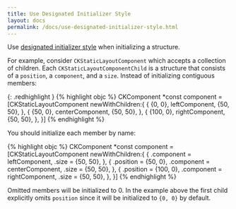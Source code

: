 ```yaml
---
title: Use Designated Initializer Style
layout: docs
permalink: /docs/use-designated-initializer-style.html
---
```

Use [designated initializer style][0] when initializing a structure.

For example, consider `CKStaticLayoutComponent` which accepts a collection of children. Each `CKStaticLayoutComponentChild` is a structure that consists of a `position`, a `component`, and a `size`. Instead of initializing contiguous members:

{: .redhighlight }
{% highlight objc %}
CKComponent *const component =
[CKStaticLayoutComponent
 newWithChildren:{
   {
     {0, 0},
     leftComponent,
     {50, 50},
   },
   {
     {50, 0},
     centerComponent,
     {50, 50},
   },
   {
     {100, 0},
     rightComponent,
     {50, 50},
   },
 }]
{% endhighlight %}

You should initialize each member by name:

{% highlight objc %}
CKComponent *const component =
[CKStaticLayoutComponent
 newWithChildren:{
   {
     .component = leftComponent,
     .size = {50, 50},
   },
   {
     .position = {50, 0},
     .component = centerComponent,
     .size = {50, 50},
   },
   {
     .position = {100, 0},
     .component = rightComponent,
     .size = {50, 50},
   },
 }]
{% endhighlight %}

Omitted members will be initialized to 0. In the example above the first child explicitly omits `position` since it will be initialized to `{0, 0}` by default.

[0]: https://en.wikipedia.org/wiki/Struct_(C_programming_language)#Struct_initialization

